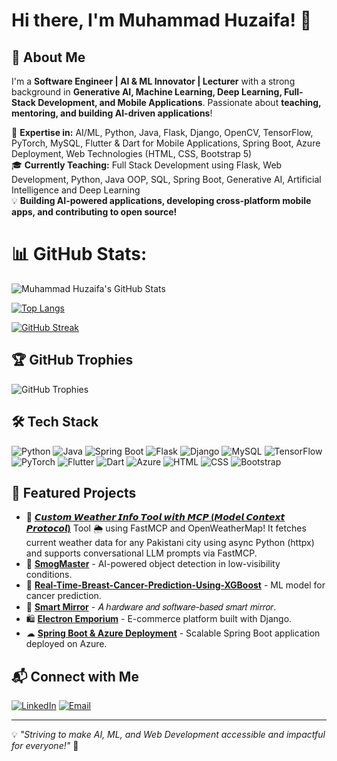 # Hi there, I'm Muhammad Huzaifa! 👋

## 🚀 About Me
I'm a **Software Engineer | AI & ML Innovator | Lecturer** with a strong background in **Generative AI, Machine Learning, Deep Learning, Full-Stack Development, and Mobile Applications**. Passionate about **teaching, mentoring, and building AI-driven applications**!

🔬 **Expertise in:** AI/ML, Python, Java, Flask, Django, OpenCV, TensorFlow, PyTorch, MySQL, Flutter & Dart for Mobile Applications, Spring Boot, Azure Deployment, Web Technologies (HTML, CSS, Bootstrap 5)  
🎓 **Currently Teaching:** Full Stack Development using Flask, Web Development, Python, Java OOP, SQL, Spring Boot, Generative AI, Artificial Intelligence and Deep Learning   
💡 **Building AI-powered applications, developing cross-platform mobile apps, and contributing to open source!**

# 📊 GitHub Stats:
![Muhammad Huzaifa's GitHub Stats](https://github-readme-stats.vercel.app/api?username=Huzaifa71&show_icons=true&theme=radical)

[![Top Langs](https://github-readme-stats.vercel.app/api/top-langs/?username=Huzaifa71&layout=compact&theme=radical)](https://github.com/anuraghazra/github-readme-stats)

[![GitHub Streak](https://streak-stats.demolab.com?user=Huzaifa71&theme=radical)](https://git.io/streak-stats)


## 🏆 GitHub Trophies
![GitHub Trophies](https://github-profile-trophy.vercel.app/?username=Huzaifa71&theme=radical&margin-w=15)

## 🛠️ Tech Stack
![Python](https://img.shields.io/badge/Python-3776AB?style=for-the-badge&logo=python&logoColor=white)
![Java](https://img.shields.io/badge/Java-ED8B00?style=for-the-badge&logo=java&logoColor=white)
![Spring Boot](https://img.shields.io/badge/Spring%20Boot-6DB33F?style=for-the-badge&logo=spring-boot&logoColor=white)
![Flask](https://img.shields.io/badge/Flask-000000?style=for-the-badge&logo=flask&logoColor=white)
![Django](https://img.shields.io/badge/Django-092E20?style=for-the-badge&logo=django&logoColor=white)
![MySQL](https://img.shields.io/badge/MySQL-005C84?style=for-the-badge&logo=mysql&logoColor=white)
![TensorFlow](https://img.shields.io/badge/TensorFlow-FF6F00?style=for-the-badge&logo=tensorflow&logoColor=white)
![PyTorch](https://img.shields.io/badge/PyTorch-EE4C2C?style=for-the-badge&logo=pytorch&logoColor=white)
![Flutter](https://img.shields.io/badge/Flutter-02569B?style=for-the-badge&logo=flutter&logoColor=white)
![Dart](https://img.shields.io/badge/Dart-0175C2?style=for-the-badge&logo=dart&logoColor=white)
![Azure](https://img.shields.io/badge/Azure-0089D6?style=for-the-badge&logo=microsoft-azure&logoColor=white)
![HTML](https://img.shields.io/badge/HTML-E34F26?style=for-the-badge&logo=html5&logoColor=white)
![CSS](https://img.shields.io/badge/CSS-1572B6?style=for-the-badge&logo=css3&logoColor=white)
![Bootstrap](https://img.shields.io/badge/Bootstrap-7952B3?style=for-the-badge&logo=bootstrap&logoColor=white)

## 🚀 Featured Projects
- 🚀 **[𝘾𝙪𝙨𝙩𝙤𝙢 𝙒𝙚𝙖𝙩𝙝𝙚𝙧 𝙄𝙣𝙛𝙤 𝙏𝙤𝙤𝙡 𝙬𝙞𝙩𝙝 𝙈𝘾𝙋 (𝙈𝙤𝙙𝙚𝙡 𝘾𝙤𝙣𝙩𝙚𝙭𝙩 𝙋𝙧𝙤𝙩𝙤𝙘𝙤𝙡)](https://github.com/Huzaifa71/MCP_Weather-info_tool.git)** Tool 🌦️ using FastMCP and OpenWeatherMap!
It fetches current weather data for any Pakistani city using async Python (httpx) and supports conversational LLM prompts via FastMCP.
- 🚀 **[SmogMaster](https://github.com/Huzaifa71/smogmaster)** - AI-powered object detection in low-visibility conditions.
- 🔬 **[Real-Time-Breast-Cancer-Prediction-Using-XGBoost](https://github.com/Huzaifa71/Real-Time-Breast-Cancer-Prediction-Using-XGBoost)** - ML model for cancer prediction.
- 📱 **[Smart Mirror](https://github.com/Huzaifa71/smart-mirror.git)** - 𝐴 ℎ𝑎𝑟𝑑𝑤𝑎𝑟𝑒 𝑎𝑛𝑑 𝑠𝑜𝑓𝑡𝑤𝑎𝑟𝑒-𝑏𝑎𝑠𝑒𝑑 𝑠𝑚𝑎𝑟𝑡 𝑚𝑖𝑟𝑟𝑜𝑟.
- 🛍 **[Electron Emporium](https://github.com/Huzaifa71/electron-emporium)** - E-commerce platform built with Django.
- ☁ **[Spring Boot & Azure Deployment](https://github.com/Huzaifa71/springboot-azure)** - Scalable Spring Boot application deployed on Azure.

## 📬 Connect with Me
[![LinkedIn](https://img.shields.io/badge/LinkedIn-0077B5?style=for-the-badge&logo=linkedin&logoColor=white)](https://linkedin.com/in/muhammad-huzaifa-109a112ab)
[![Email](https://img.shields.io/badge/Email-D14836?style=for-the-badge&logo=gmail&logoColor=white)](mailto:memonhuzaifa733@gmail.com)

---
💡 _"Striving to make AI, ML, and Web Development accessible and impactful for everyone!"_ 🚀
